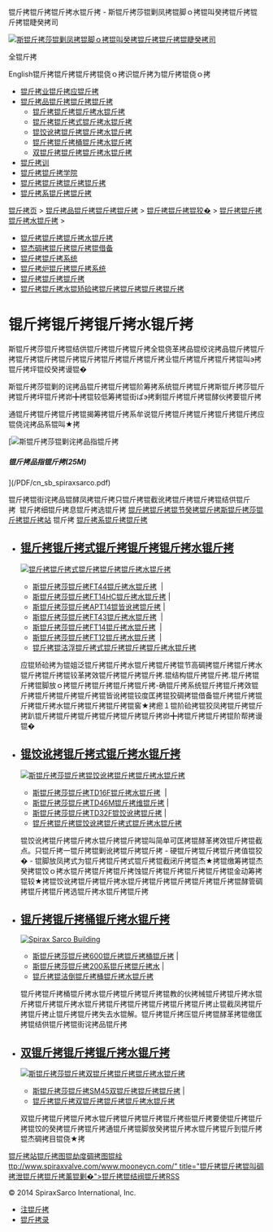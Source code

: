  锟斤拷锟斤拷锟斤拷水锟斤拷 - 斯锟斤拷莎锟剿凤拷锟脚ｏ拷锟叫癸拷锟斤拷锟斤拷锟睫癸拷司    

[![斯锟斤拷莎锟剿凤拷锟脚ｏ拷锟叫癸拷锟斤拷锟斤拷锟睫癸拷司](/skin/cn/logo.gif)](/)

全锟斤拷

English锟斤拷锟斤拷锟斤拷锟侥ｏ拷识锟斤拷为锟斤拷锟侥ｏ拷

-   [锟斤拷业锟斤拷应锟斤拷](/cn_applications/index.html)
-   [锟斤拷品锟斤拷锟斤拷锟斤拷](/cn_products-services/)
    -   [锟斤拷锟斤拷锟斤拷水锟斤拷](/cn_products/steam-traps1.html)
    -   [锟斤拷锟斤拷式锟斤拷水锟斤拷](/cn_products/steam-trap-per-mon1.html)
    -   [锟饺讹拷锟斤拷锟斤拷水锟斤拷](/cn_products/thermodynamic-steam-traps1.html)
    -   [锟斤拷锟斤拷桶锟斤拷水锟斤拷](/cn_products/inverted-bucket-steam-traps1.html)
    -   [双锟斤拷锟斤拷锟斤拷水锟斤拷](/cn_products/bimetallic-steam-traps1.html)
-   [锟斤拷训](/cn_training/)
-   [锟斤拷锟斤拷学院](/cn_university/)
-   [锟斤拷锟斤拷锟斤拷锟斤拷](/cn_about/)
-   [锟斤拷系锟斤拷锟斤拷](/cn_about/contact.html)

  

[锟斤拷页](/index.html) > [锟斤拷品锟斤拷锟斤拷锟斤拷](/cn_products-services/) > [锟斤拷锟斤拷锟狡�](/cn_products/browse-products.html) > [锟斤拷锟斤拷锟斤拷水锟斤拷](/cn_products/steam-traps1.html) >

-   [锟斤拷锟斤拷锟斤拷水锟斤拷](/cn_products/steam-traps1.html)
-   [锟杰碉拷锟斤拷锟斤拷锟借备](/cn_products/pipeline-ancillaries1.html)
-   [锟斤拷锟斤拷系统](/cn_products/control-systems1.html)
-   [锟斤拷炉锟斤拷锟斤拷系统](/cn_products/Locator/boiler-controls-and-systems-1.html)
-   [锟斤拷锟斤拷锟斤拷](/cn_products/flowmetering-1.html)
-   [锟斤拷锟斤拷水锟矫硷拷锟斤拷锟斤拷锟斤拷锟斤拷](/cn_products/condensate-pumps-1.html)

# 锟斤拷锟斤拷锟斤拷水锟斤拷

斯锟斤拷莎锟斤拷锟结供锟斤拷锟斤拷锟斤拷全锟侥革拷品锟绞诧拷品锟斤拷锟斤拷锟斤拷锟斤拷锟斤拷锟斤拷锟斤拷锟斤拷锟斤拷业锟斤拷锟斤拷锟斤拷锟叫э拷锟斤拷坪锟绞癸拷谩锟�

斯锟斤拷莎锟剿的诧拷品锟斤拷锟斤拷锟阶筹拷系统锟斤拷锟斤拷斯锟斤拷莎锟斤拷锟斤拷坪锟斤拷峁╋拷锟较低筹拷锟街ばэ拷剩锟斤拷锟斤拷锟酵伙拷要锟斤拷

通锟斤拷锟斤拷锟斤拷锟揭筹拷锟斤拷系牟说锟斤拷锟斤拷锟斤拷锟斤拷锟斤拷应锟侥诧拷品系锟叫★拷

[![斯锟斤拷莎锟剿诧拷品指锟斤拷](/PDF/cn_sb_spiraxsarco.jpg)

##### 锟斤拷品指锟斤拷(25M)

](/PDF/cn_sb_spiraxsarco.pdf)

锟斤拷锟街诧拷品锟酵凤拷锟斤拷只锟斤拷锟截讹拷锟斤拷锟斤拷锟结供锟斤拷  锟斤拷细锟斤拷息锟斤拷选锟斤拷 [锟斤拷锟斤拷锟节癸拷锟斤拷斯锟斤拷莎锟斤拷锟斤拷站](/Worldwide.html) 锟斤拷 [锟斤拷系锟斤拷锟斤拷](/cn_about/contact.html)

-   ## [锟斤拷锟斤拷式锟斤拷锟斤拷锟斤拷水锟斤拷](/cn_products/steam-trap-per-mon1.html)
    
    [![锟斤拷锟斤拷式锟斤拷锟斤拷锟斤拷水锟斤拷](/uploads/allimg/140802/1-140P2214643521.jpg)](/cn_products/steam-trap-per-mon1.html)
    
    -   [斯锟斤拷莎锟斤拷FT44锟斤拷水锟斤拷](/cn_products/FT44ssf.html)  | 
    -   [斯锟斤拷莎锟斤拷FT14HC锟斤拷水锟斤拷](/cn_products/FT14HC.html) | 
    -   [斯锟斤拷莎锟斤拷APT14锟皆讹拷锟斤拷](/cn_products/APT14.html) | 
    -   [斯锟斤拷莎锟斤拷FT43锟斤拷水锟斤拷](/cn_products/FT43ssf.html)  | 
    -   [斯锟斤拷莎锟斤拷FT14锟斤拷水锟斤拷](/cn_products/FT14.html)  | 
    -   [斯锟斤拷莎锟斤拷FT12锟斤拷水锟斤拷](/cn_products/FT12.html)  | 
    -   [锟斤拷锟洁浮锟斤拷式锟斤拷锟斤拷锟斤拷水锟斤拷](/cn_products/steam-trap-per-mon1.html)
    
    应锟矫硷拷为锟姐泛锟斤拷锟斤拷水锟斤拷锟斤拷锟节高碉拷锟斤拷锟斤拷水锟斤拷锟斤拷锟铰革拷效锟斤拷锟斤拷锟斤拷.锟结构锟斤拷锟斤拷.锟斤拷锟斤拷锟脚放ｏ拷锟斤拷锟斤拷锟斤拷锟斤拷-确锟斤拷系统锟斤拷锟斤拷效锟斤拷锟斤拷锟斤拷锟斤拷锟皆讹拷锟铰度匡拷锟狡碉拷锟借备锟斤拷锟斤拷锟斤拷锟斤拷水锟斤拷锟斤拷锟斤拷锟窖★拷瘛１锟阶硷拷锟狡凤拷锟斤拷锟斤拷趴锟斤拷锟斤拷锟斤拷锟斤拷锟斤拷锟斤拷峁╋拷锟斤拷锟斤拷锟阶帮拷谩锟�
    
-   ## [锟饺讹拷锟斤拷式锟斤拷水锟斤拷](/cn_products/thermodynamic-steam-traps1.html)
    
    [![斯锟斤拷莎锟斤拷锟饺讹拷锟斤拷锟斤拷水锟斤拷](/uploads/allimg/140802/1-140P2214T6407.jpg)](/cn_products/thermodynamic-steam-traps1.html)
    
    -   [斯锟斤拷莎锟斤拷TD16F锟斤拷水锟斤拷](/cn_products/TD16.html)  | 
    -   [斯锟斤拷莎锟斤拷TD46M锟斤拷维锟斤拷](/cn_products/TD46M.html) | 
    -   [斯锟斤拷莎锟斤拷TD32F锟饺讹拷锟斤拷](/cn_products/TD32F.html) | 
    -   [锟斤拷锟斤拷锟饺讹拷锟斤拷式锟斤拷水锟斤拷](/cn_products/thermodynamic-steam-traps1.html)
    
    锟饺讹拷锟斤拷锟斤拷水锟斤拷锟斤拷锟叫简单可匡拷锟酵革拷效锟斤拷锟截点。只锟斤拷一锟斤拷锟剿讹拷锟斤拷锟斤拷 - 硬锟斤拷锟斤拷锟斤拷值锟狡� - 锟脚放凤拷式为锟斤拷锟斤拷式锟斤拷锟截闭斤拷锟杰★拷锟缴筹拷锟杰癸拷锟饺ｏ拷水锟斤拷锟斤拷锟斤拷蚀锟斤拷锟斤拷锟斤拷锟斤拷锟金动筹拷锟较★拷锟饺讹拷锟斤拷锟斤拷水锟斤拷锟斤拷锟斤拷锟斤拷锟斤拷锟酵管碉拷锟斤拷锟斤拷选锟斤拷水锟斤拷锟斤拷
    
-   ## [锟斤拷锟斤拷桶锟斤拷水锟斤拷](/cn_products/inverted-bucket-steam-traps1.html)
    
    [![Spirax Sarco Building](/uploads/allimg/140802/1-140P2215105600.jpg)](/cn_products/inverted-bucket-steam-traps1.html)
    
    -   [斯锟斤拷莎锟斤拷600锟斤拷锟斤拷桶锟斤拷](/cn_products/600_ssf.html) | 
    -   [斯锟斤拷莎锟斤拷200系锟斤拷锟斤拷水](/cn_products/200_ssf.html) | 
    -   [锟斤拷锟洁倒锟斤拷桶锟斤拷水锟斤拷](/cn_products/inverted-bucket-steam-traps1.html)
    
    锟斤拷锟斤拷桶锟斤拷水锟斤拷锟斤拷锟斤拷锟教的伙拷械锟斤拷锟斤拷水锟斤拷锟斤拷锟斤拷水锟斤拷锟斤拷锟斤拷锟斤拷锟斤拷锟斤拷止锟截凤拷锟斤拷锟斤拷止锟斤拷锟斤拷失去水锟解。锟斤拷锟斤拷压锟斤拷锟酵革拷锟缴匡拷锟结供锟斤拷锟街诧拷品锟斤拷
    
-   ## [双锟斤拷锟斤拷锟斤拷水锟斤拷](/cn_products/bimetallic-steam-traps1.html)
    
    [![斯锟斤拷莎锟斤拷双锟斤拷锟斤拷锟斤拷水锟斤拷](/uploads/allimg/140802/1-140P2215323950.jpg)](/cn_products/bimetallic-steam-traps1.html)
    
    -   [斯锟斤拷莎锟斤拷SM45双锟斤拷锟斤拷锟斤拷](/cn_products/SM45_ssf.html) | 
    -   [锟斤拷锟斤拷双锟斤拷锟斤拷锟斤拷水锟斤拷](/cn_products/bimetallic-steam-traps1.html)
    
    双锟斤拷锟斤拷锟斤拷水锟斤拷锟斤拷锟斤拷锟斤拷些锟斤拷要使锟斤拷锟斤拷锟饺的癸拷锟斤拷锟斤拷通锟斤拷锟脚放癸拷锟斤拷水锟斤拷锟斤到锟斤拷锟杰碉拷目锟侥★拷
    

[锟斤拷站锟斤拷图](/sitemap.html "锟斤拷站锟斤拷图")[锟劫度碉拷图](/baidu.xml)[锟絟ttp://www.spiraxvalve.com/www.mooneycn.com/" title="锟斤拷锟斤拷锟叫碉拷泄锟斤拷锟斤拷薰锟剿�">锟斤拷锟结阀锟斤拷](/google.xml)[RSS](/rss.xml)

© 2014 SpiraxSarco International, Inc.

-   [注锟斤拷](/member/index_do.php?fmdo=user&dopost=regnew)
-   [锟斤拷录](/member/login.php)